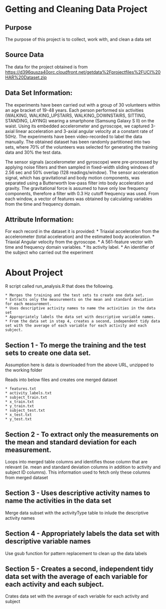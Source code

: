 # Getting and Cleaning Data Project

## Purpose

The purpose of this project is to collect, work with, and clean a data set


## Source Data

The data for the project obtained is from 
https://d396qusza40orc.cloudfront.net/getdata%2Fprojectfiles%2FUCI%20HAR%20Dataset.zip


## Data Set Information:

The experiments have been carried out with a group of 30 volunteers within an age bracket of 19-48 years. Each person 
performed six activities (WALKING, WALKING_UPSTAIRS, WALKING_DOWNSTAIRS, SITTING, STANDING, LAYING) wearing a smartphone 
(Samsung Galaxy S II) on the waist. Using its embedded accelerometer and gyroscope, we captured 3-axial linear acceleration
and 3-axial angular velocity at a constant rate of 50Hz. The experiments have been video-recorded to label the data manually. 
The obtained dataset has been randomly partitioned into two sets, where 70% of the volunteers was selected for generating 
the training data and 30% the test data. 

The sensor signals (accelerometer and gyroscope) were pre-processed by applying noise filters and then sampled in fixed-width
sliding windows of 2.56 sec and 50% overlap (128 readings/window). The sensor acceleration signal, which has gravitational and 
body motion components, was separated using a Butterworth low-pass filter into body acceleration and gravity. The gravitational 
force is assumed to have only low frequency components, therefore a filter with 0.3 Hz cutoff frequency was used. From each 
window, a vector of features was obtained by calculating variables from the time and frequency domain.


## Attribute Information:

For each record in the dataset it is provided: 
	* Triaxial acceleration from the accelerometer (total acceleration) and the estimated body acceleration. 
	* Triaxial Angular velocity from the gyroscope. 
	* A 561-feature vector with time and frequency domain variables. 
	* Its activity label. 
 	* An identifier of the subject who carried out the experiment

# About Project

R script called run_analysis.R that does the following.

	* Merges the training and the test sets to create one data set.
	* Extracts only the measurements on the mean and standard deviation for each measurement.
	* Uses descriptive activity names to name the activities in the data set
	* Appropriately labels the data set with descriptive variable names.
	* From the data set in step 4, creates a second, independent tidy data set with the average of each variable for each activity and each subject.

## Section 1 - To merge the training and the test sets to create one data set.

Assumption here is data is downloaded from the above URL, unzipped to the working folder

Reads into below files and creates one merged dataset

	* features.txt
	* activity_labels.txt
	* subject_train.txt
	* x_train.txt
	* y_train.txt
	* subject_test.txt
	* x_test.txt
	* y_test.txt


## Section 2 - To extract only the measurements on the mean and standard deviation for each measurement.

Loops into merged table columns and identifies those column that are relevant (ie. mean and standard deviation columns
in addition to activity and subject ID columns). This information used to fetch only these columns from merged dataset


## Section 3 - Uses descriptive activity names to name the activities in the data set

Merge data subset with the activityType table to inlude the descriptive activity names


## Section 4 - Appropriately labels the data set with descriptive variable names

Use gsub function for pattern replacement to clean up the data labels


## Section 5 - Creates a second, independent tidy data set with the average of each variable for each activity and each subject.

Crates data set with the average of each veriable for each activity and subject